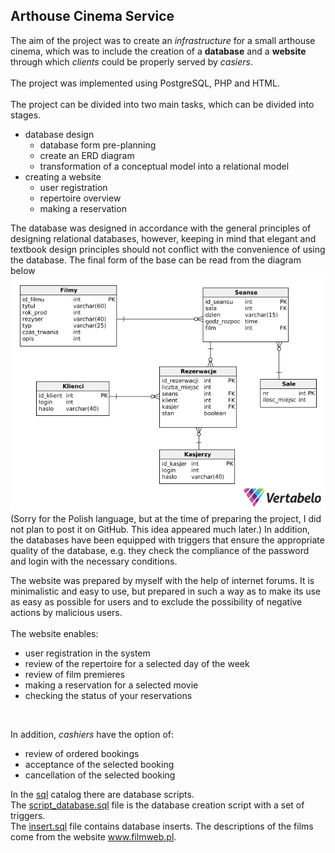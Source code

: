 ## Arthouse Cinema Service

The aim of the project was to create an _infrastructure_ for a small arthouse cinema, which was to include the creation of a **database** and a **website** through which _clients_ could be properly served by _casiers_.
<br>
<br>
The project was implemented using PostgreSQL, PHP and HTML.
<br>
<br>
The project can be divided into two main tasks, which can be divided into stages.
<ul>
<li>database design
<ul>
<li>database form pre-planning</li>
<li>create an ERD diagram</li>
<li>transformation of a conceptual model into a relational model</li>
</ul>
</li>
<li>creating a website
<ul>
<li>user registration</li>
<li>repertoire overview</li>
<li>making a reservation</li>
</ul>
</li>
</ul>

The database was designed in accordance with the general principles of designing relational databases, however, keeping in mind that elegant and textbook design principles should not conflict with the convenience of using the database. The final form of the base can be read from the diagram below
<br>
![erd](img/diagram.png)
<br>
(Sorry for the Polish language, but at the time of preparing the project, I did not plan to post it on GitHub. This idea appeared much later.)
In addition, the databases have been equipped with triggers that ensure the appropriate quality of the database, e.g. they check the compliance of the password and login with the necessary conditions.

The website was prepared by myself with the help of internet forums. It is minimalistic and easy to use, but prepared in such a way as to make its use as easy as possible for users and to exclude the possibility of negative actions by malicious users.
<br>
<br>
The website enables:
* user registration in the system
* review of the repertoire for a selected day of the week
* review of film premieres
* making a reservation for a selected movie
* checking the status of your reservations
<br>

In addition, _cashiers_ have the option of:
* review of ordered bookings
* acceptance of the selected booking
* cancellation of the selected booking

In the  <a href="/sql">sql</a> catalog there are database scripts.<br>
The <a href="/sql/script_database.sql">script_database.sql</a> file is the database creation script with a set of triggers.<br>
The <a href="/sql/insert.sql">insert.sql</a> file contains database inserts. The descriptions of the films come from the website www.filmweb.pl.

